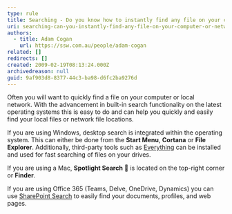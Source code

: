 ```yaml
---
type: rule
title: Searching - Do you know how to instantly find any file on your computer or network?
uri: searching-can-you-instantly-find-any-file-on-your-computer-or-network
authors:
  - title: Adam Cogan
    url: https://ssw.com.au/people/adam-cogan
related: []
redirects: []
created: 2009-02-19T08:13:24.000Z
archivedreason: null
guid: 9af903d8-8377-44c3-ba98-d6fc2ba9276d
---
```


Often you will want to quickly find a file on your computer or local network. With the advancement in built-in search functionality on the latest operating systems this is easy to do and can help you quickly and easily find your local files or network file locations.

<!--endintro-->


If you are using Windows, desktop search is integrated within the operating system. This can either be done from the **Start Menu**, **Cortana** or **File Explorer**. Additionally, third-party tools such as [Everything](https://www.voidtools.com/) can be installed and used for fast searching of files on your drives.

If you are using a Mac, **Spotlight Search** 🔎 is located on the top-right corner or **Finder**.

If you are using Office 365 (Teams, Delve, OneDrive, Dynamics) you can use [SharePoint Search](/do-you-know-what-are-the-sharepoint-features-our-customers-love) to easily find your documents, profiles, and web pages.
